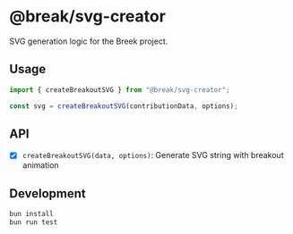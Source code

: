 # @break/svg-creator

SVG generation logic for the Breek project.

## Usage

```typescript
import { createBreakoutSVG } from "@break/svg-creator";

const svg = createBreakoutSVG(contributionData, options);
```

## API

- [x] `createBreakoutSVG(data, options)`: Generate SVG string with breakout animation

## Development

```bash
bun install
bun run test
```

